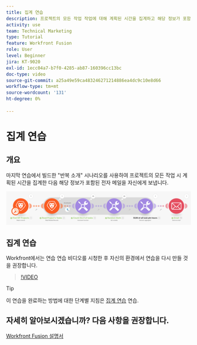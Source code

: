 ```yaml
---
title: 집계 연습
description: 프로젝트의 모든 작업 작업에 대해 계획된 시간을 집계하고 해당 정보가 포함된 이메일을 자신에게 보내는 방법을 알아봅니다. [!DNL Adobe Workfront Fusion].
activity: use
team: Technical Marketing
type: Tutorial
feature: Workfront Fusion
role: User
level: Beginner
jira: KT-9020
exl-id: 1ecc04a7-b7f0-4285-ab87-160396cc13bc
doc-type: video
source-git-commit: a25a49e59ca483246271214886ea4dc9c10e8d66
workflow-type: tm+mt
source-wordcount: '131'
ht-degree: 0%

---
```


# 집계 연습

## 개요

마지막 연습에서 빌드한 &quot;반복 소개&quot; 시나리오를 사용하여 프로젝트의 모든 작업 시 계획된 시간을 집계한 다음 해당 정보가 포함된 전자 메일을 자신에게 보냅니다.

![Fusion 시나리오의 이미지](assets/iteration-and-aggregation-2.png)

## 집계 연습

Workfront에서는 연습 연습 비디오를 시청한 후 자신의 환경에서 연습을 다시 만들 것을 권장합니다.

>[!VIDEO](https://video.tv.adobe.com/v/335280/?quality=12&learn=on)

>[!TIP]
>
>이 연습을 완료하는 방법에 대한 단계별 지침은 [집계 연습](https://experienceleague.adobe.com/docs/workfront-learn/tutorials-workfront/fusion/exercises/aggregation.html?lang=en) 연습.


## 자세히 알아보시겠습니까? 다음 사항을 권장합니다.

[Workfront Fusion 설명서](https://experienceleague.adobe.com/docs/workfront/using/adobe-workfront-fusion/workfront-fusion-2.html?lang=en)

